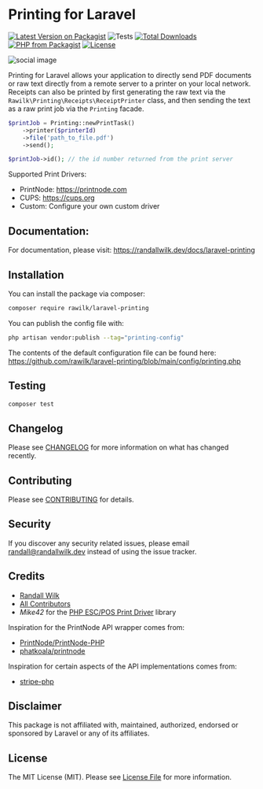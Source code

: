 # Printing for Laravel

[![Latest Version on Packagist](https://img.shields.io/packagist/v/rawilk/laravel-printing.svg?style=flat-square)](https://packagist.org/packages/rawilk/laravel-printing)
![Tests](https://github.com/rawilk/laravel-printing/workflows/Tests/badge.svg?style=flat-square)
[![Total Downloads](https://img.shields.io/packagist/dt/rawilk/laravel-printing.svg?style=flat-square)](https://packagist.org/packages/rawilk/laravel-printing)
[![PHP from Packagist](https://img.shields.io/packagist/php-v/rawilk/laravel-printing?style=flat-square)](https://packagist.org/packages/rawilk/laravel-printing)
[![License](https://img.shields.io/github/license/rawilk/laravel-printing?style=flat-square)](https://github.com/rawilk/laravel-printing/blob/main/LICENSE.md)

![social image](https://banners.beyondco.de/Printing%20for%20Laravel.png?theme=light&packageManager=composer+require&packageName=rawilk%2Flaravel-printing&pattern=parkayFloor&style=style_1&description=Direct+printing+for+Laravel+apps.&md=1&showWatermark=0&fontSize=100px&images=printer)

Printing for Laravel allows your application to directly send PDF documents or raw text directly from a remote server
to a printer on your local network. Receipts can also be printed by first generating the raw text via the `Rawilk\Printing\Receipts\ReceiptPrinter` class, and then sending the text as a raw print job via the `Printing` facade.

```php
$printJob = Printing::newPrintTask()
    ->printer($printerId)
    ->file('path_to_file.pdf')
    ->send();

$printJob->id(); // the id number returned from the print server
```

Supported Print Drivers:

- PrintNode: https://printnode.com
- CUPS: https://cups.org
- Custom: Configure your own custom driver

## Documentation:

For documentation, please visit: https://randallwilk.dev/docs/laravel-printing

## Installation

You can install the package via composer:

```bash
composer require rawilk/laravel-printing
```

You can publish the config file with:

```bash
php artisan vendor:publish --tag="printing-config"
```

The contents of the default configuration file can be found here: https://github.com/rawilk/laravel-printing/blob/main/config/printing.php

## Testing

```bash
composer test
```

## Changelog

Please see [CHANGELOG](CHANGELOG.md) for more information on what has changed recently.

## Contributing

Please see [CONTRIBUTING](.github/CONTRIBUTING.md) for details.

## Security

If you discover any security related issues, please email randall@randallwilk.dev instead of using the issue tracker.

## Credits

- [Randall Wilk](https://github.com/rawilk)
- [All Contributors](../../contributors)
- _Mike42_ for the [PHP ESC/POS Print Driver](https://github.com/mike42/escpos-php) library

Inspiration for the PrintNode API wrapper comes from:

- [PrintNode/PrintNode-PHP](https://github.com/PrintNode/PrintNode-PHP)
- [phatkoala/printnode](https://github.com/PhatKoala/PrintNode)

Inspiration for certain aspects of the API implementations comes from:

- [stripe-php](https://github.com/stripe/stripe-php)

## Disclaimer

This package is not affiliated with, maintained, authorized, endorsed or sponsored by Laravel or any of its affiliates.

## License

The MIT License (MIT). Please see [License File](LICENSE.md) for more information.
